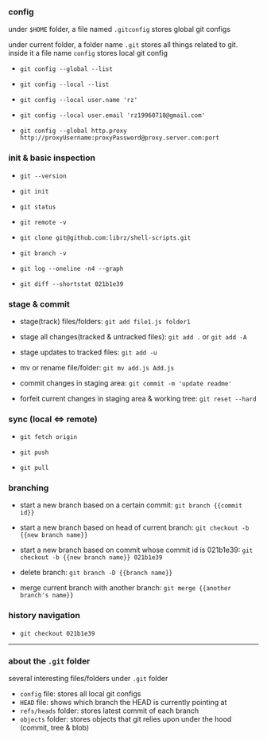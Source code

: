 ### config

under `$HOME` folder, a file named `.gitconfig` stores global git configs

under current folder, a folder name `.git` stores all things related to git. inside it a file name `config` stores local git config

- `git config --global --list`

- `git config --local --list`

- `git config --local user.name 'rz'`

- `git config --local user.email 'rz19960718@gmail.com'`

- `git config --global http.proxy http://proxyUsername:proxyPassword@proxy.server.com:port`

### init & basic inspection

- `git --version`

- `git init`

- `git status`

- `git remote -v`

- `git clone git@github.com:librz/shell-scripts.git`

- `git branch -v`

- `git log --oneline -n4 --graph`

- `git diff --shortstat 021b1e39`

### stage & commit

- stage(track) files/folders: `git add file1.js folder1`

- stage all changes(tracked & untracked files): `git add .` or `git add -A`

- stage updates to tracked files: `git add -u`

- mv or rename file/folder: `git mv add.js Add.js`

- commit changes in staging area: `git commit -m 'update readme'`

- forfeit current changes in staging area & working tree: `git reset --hard`

### sync (local <=> remote)

- `git fetch origin`

- `git push`

- `git pull`

### branching

- start a new branch based on a certain commit: `git branch {{commit id}}`

- start a new branch based on head of current branch: `git checkout -b {{new branch name}}`

- start a new branch based on commit whose commit id is 021b1e39: `git checkout -b {{new branch name}} 021b1e39`

- delete branch: `git branch -D {{branch name}}`

- merge current branch with another branch: `git merge {{another branch's name}}`

### history navigation

- `git checkout 021b1e39`

---

### about the `.git` folder

several interesting files/folders under `.git` folder

- `config` file: stores all local git configs
- `HEAD` file: shows which branch the HEAD is currently pointing at
- `refs/heads` folder: stores latest commit of each branch
- `objects` folder: stores objects that git relies upon under the hood (commit, tree & blob)
